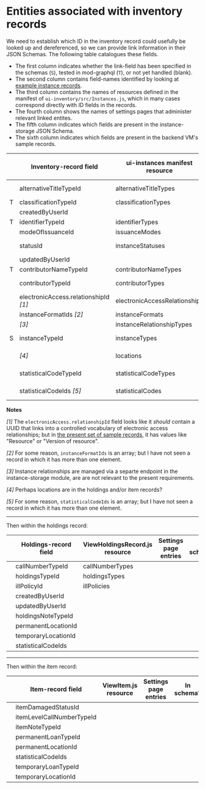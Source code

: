 # Entities associated with inventory records

We need to establish which ID in the inventory record could usefully be looked up and dereferenced, so we can provide link information in their JSON Schemas. The following table catalogues these fields.

* The first column indicates whether the link-field has been specified in the schemas (`S`), tested in mod-graphql (`T`), or not yet handled (blank).
* The second column contains field-names identified by looking at [example instance records](https://issues.folio.org/secure/attachment/15615/15615_UChicagoInstances_20181218+%282%29.json).
* The third column contains the names of resources defined in the manifest of `ui-inventory/src/Instances.js`, which in many cases correspond directly with ID fields in the records.
* The fourth column shows the names of settings pages that administer relevant linked entites.
* The fifth column indicates which fields are present in the instance-storage JSON Schema.
* The sixth column indicates which fields are present in the backend VM's sample records.

|   | Inventory-record field                | ui-instances manifest resource | Settings page entries         | In schema? | In records?
| - | ------------------------------------- | ------------------------------ | ----------------------------- | ---------- | -----------
|   | alternativeTitleTypeId                | alternativeTitleTypes          | Alternative title types       | absent     | absent
| T | classificationTypeId                  | classificationTypes            | _[hardcoded]_                 | Y          | Y
|   | createdByUserId                       |                                |                               | absent     | Y
| T | identifierTypeId                      | identifierTypes                | _[hardcoded]_                 | Y          | Y
|   | modeOfIssuanceId                      | issuanceModes                  | _[hardcoded]_                 | Y          | absent
|   | statusId                              | instanceStatuses               | Instance status types         | Y          | absent
|   | updatedByUserId                       |                                |                               | absent     | Y
| T | contributorNameTypeId                 | contributorNameTypes           | _[hardcoded]_                 | Y          | Y
|   | contributorTypeId                     | contributorTypes               | Contributor types             | Y          | absent
|   | electronicAccess.relationshipId _[1]_ | electronicAccessRelationships  | URL relationship              | Y          | absent
|   | instanceFormatIds _[2]_               | instanceFormats                | Formats                       | Y          | absent
|   | _[3]_                                 | instanceRelationshipTypes      | _[hardcoded]_                 | absent     | N/A
| S | instanceTypeId                        | instanceTypes                  | Resource types                | Y          | Y
|   | _[4]_                                 | locations                      | Organization &rarr; Locations | absent     | N/A
|   | statisticalCodeTypeId                 | statisticalCodeTypes           | Statistical code types        | Y          | XXX
|   | statisticalCodeIds _[5]_              | statisticalCodes               | Statistical codes             | absent     | absent

**Notes**

_[1]_ The `electronicAccess.relationshipId` field looks like it _should_ contain a UUID that links into a controlled vocabulary of electronic access relationships; but in [the present set of sample records](https://issues.folio.org/secure/attachment/15615/15615_UChicagoInstances_20181218+%282%29.json), it has values like "Resource" or "Version of resource".

_[2]_ For some reason, `instanceFormatIds` is an array; but I have not seen a record in which it has more than one element.

_[3]_ Instance relationships are managed via a separte endpoint in the instance-storage module, are are not relevant to the present requirements.

_[4]_ Perhaps locations are in the holdings and/or item records?

_[5]_ For some reason, `statisticalCodeIds` is an array; but I have not seen a record in which it has more than one element.


---

Then within the holdings record:

|   | Holdings-record field                 | ViewHoldingsRecord.js resource | Settings page entries         | In schema? | In records?
| - | ------------------------------------- | ------------------------------ | ----------------------------- | ---------- | -----------
|   | callNumberTypeId                      | callNumberTypes                |                               |            | absent
|   | holdingsTypeId                        | holdingsTypes                  |                               |            | absent
|   | illPolicyId                           | illPolicies                    |                               |            | absent
|   | createdByUserId                       |                                |                               |            | Y
|   | updatedByUserId                       |                                |                               |            | Y
|   | holdingsNoteTypeId                    |                                |                               |            | absent
|   | permanentLocationId                   |                                |                               |            | Y
|   | temporaryLocationId                   |                                |                               |            | absent
|   | statisticalCodeIds                    |                                |                               |            | absent

---

Then within the item record:

|   | Item-record field                     | ViewItem.js resource           | Settings page entries         | In schema? | In records?
| - | ------------------------------------- | ------------------------------ | ----------------------------- | ---------- | -----------
|   | itemDamagedStatusId
|   | itemLevelCallNumberTypeId
|   | itemNoteTypeId
|   | permanentLoanTypeId
|   | permanentLocationId
|   | statisticalCodeIds
|   | temporaryLoanTypeId
|   | temporaryLocationId

